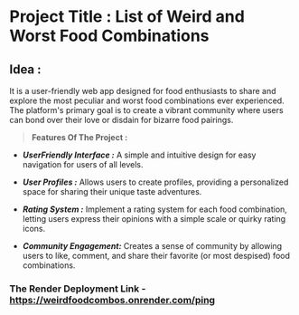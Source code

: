 # Project Title : List of Weird and Worst Food Combinations

## Idea : 
It is a user-friendly web app designed for food enthusiasts  to share and explore the most peculiar and 
worst food combinations ever experienced. The platform's primary goal is to  create a vibrant community 
where users can bond over their love or disdain for bizarre food pairings.


> **Features Of The Project :** 

- ***UserFriendly Interface :*** A simple and intuitive design for easy navigation for users of all levels.

- ***User Profiles :*** Allows users to create profiles, providing a personalized space for sharing their unique taste adventures.

- ***Rating System :*** Implement a rating system for each food combination, letting users express their opinions with a simple 
scale or quirky rating icons.

- ***Community Engagement:*** Creates a sense of community by allowing users to like, comment, and share their favorite (or most despised) food combinations.

 ### The Render Deployment Link - https://weirdfoodcombos.onrender.com/ping
